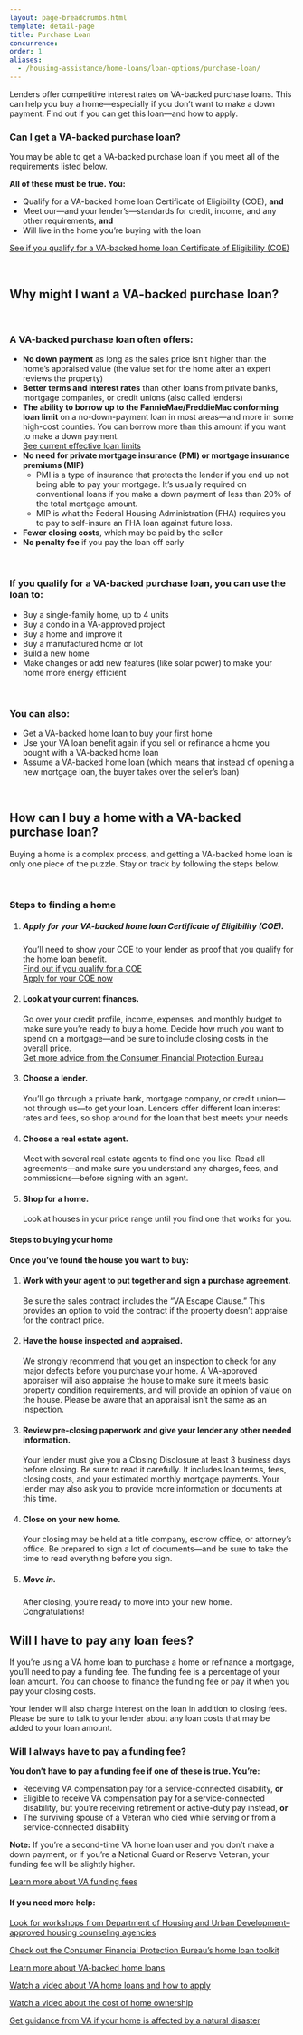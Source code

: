 ```yaml
---
layout: page-breadcrumbs.html
template: detail-page
title: Purchase Loan
concurrence: 
order: 1
aliases:
  - /housing-assistance/home-loans/loan-options/purchase-loan/
---
```


<div class="va-introtext">

Lenders offer competitive interest rates on VA-backed purchase loans. This can help you buy a home—especially if you don’t want to make a down payment. Find out if you can get this loan—and how to apply. 

</div>

<div class="feature">

### Can I get a VA-backed purchase loan?

You may be able to get a VA-backed purchase loan if you meet all of the requirements listed below.

**All of these must be true. You:**
-	Qualify for a VA-backed home loan Certificate of Eligibility (COE), **and**
-	Meet our—and your lender’s—standards for credit, income, and any other requirements, **and**
-	Will live in the home you’re buying with the loan

[See if you qualify for a VA-backed home loan Certificate of Eligibility (COE)](/housing-assistance/home-loans/eligibility/)
</div>

<br>

## Why might I want a VA-backed purchase loan?

<br>

### A VA-backed purchase loan often offers:

- **No down payment** as long as the sales price isn’t higher than the home’s appraised value (the value set for the home after an expert reviews the property)
- **Better terms and interest rates** than other loans from private banks, mortgage companies, or credit unions (also called lenders)
- **The ability to borrow up to the FannieMae/FreddieMac conforming loan limit** on a no-down-payment loan in most areas—and more in some high-cost counties. You can borrow more than this amount if you want to make a down payment. <br>
[See current effective loan limits](https://www.fhfa.gov/DataTools/Downloads/Pages/Conforming-Loan-Limits.aspx)
- **No need for private mortgage insurance (PMI) or mortgage insurance premiums (MIP)**
  - PMI is a type of insurance that protects the lender if you end up not being able to pay your mortgage. It’s usually required on conventional loans if you make a down payment of less than 20% of the total mortgage amount.
  - MIP is what the Federal Housing Administration (FHA) requires you to pay to self-insure an FHA loan against future loss.
- **Fewer closing costs**, which may be paid by the seller
- **No penalty fee** if you pay the loan off early

<br>

### If you qualify for a VA-backed purchase loan, you can use the loan to:

-	Buy a single-family home, up to 4 units
- Buy a condo in a VA-approved project
-	Buy a home and improve it
-	Buy a manufactured home or lot
-	Build a new home
-	Make changes or add new features (like solar power) to make your home more energy efficient

<br>

### You can also:

- Get a VA-backed home loan to buy your first home
- Use your VA loan benefit again if you sell or refinance a home you bought with a VA-backed home loan
- Assume a VA-backed home loan (which means that instead of opening a new mortgage loan, the buyer takes over the seller’s loan)

<br>

## How can I buy a home with a VA-backed purchase loan?

Buying a home is a complex process, and getting a VA-backed home loan is only one piece of the puzzle. Stay on track by following the steps below.

<br>

### Steps to finding a home

<ol class="process">
<li class="process-step list-one">

##### Apply for your VA-backed home loan Certificate of Eligibility (COE).

You’ll need to show your COE to your lender as proof that you qualify for the home loan benefit. 
<br>
[Find out if you qualify for a COE](/housing-assistance/home-loans/eligibility/) <br>
[Apply for your COE now](/housing-assistance/home-loans/how-to-apply/)

</li>

<li class="process-step list-two">

#### Look at your current finances.

Go over your credit profile, income, expenses, and monthly budget to make sure you’re ready to buy a home. Decide how much you want to spend on a mortgage—and be sure to include closing costs in the overall price. <br>
[Get more advice from the Consumer Financial Protection Bureau](http://www.consumerfinance.gov/owning-a-home/process/prepare/) 

</li>

<li class="process-step list-three">

#### Choose a lender.

You’ll go through a private bank, mortgage company, or credit union—not through us—to get your loan. Lenders offer different loan interest rates and fees, so shop around for the loan that best meets your needs. 

</li>

<li class="process-step list-four">

#### Choose a real estate agent.

Meet with several real estate agents to find one you like. Read all agreements—and make sure you understand any charges, fees, and commissions—before signing with an agent.

</li>

<li class="process-step list-five">

#### Shop for a home.

Look at houses in your price range until you find one that works for you.

</li>
</ol>

#### Steps to buying your home

**Once you’ve found the house you want to buy:**

<ol class="process">
<li class="process-step list-one">

#### Work with your agent to put together and sign a purchase agreement.

Be sure the sales contract includes the “VA Escape Clause.” This provides an option to void the contract if the property doesn’t appraise for the contract price. 

</li>

<li class="process-step list-two">

#### Have the house inspected and appraised.

We strongly recommend that you get an inspection to check for any major defects before you purchase your home. A VA-approved appraiser will also appraise the house to make sure it meets basic property condition requirements, and will provide an opinion of value on the house. Please be aware that an appraisal isn’t the same as an inspection. 

</li>

<li class="process-step list-three">

#### Review pre-closing paperwork and give your lender any other needed information.

Your lender must give you a Closing Disclosure at least 3 business days before closing. Be sure to read it carefully. It includes loan terms, fees, closing costs, and your estimated monthly mortgage payments. Your lender may also ask you to provide more information or documents at this time.

</li>

<li class="process-step list-four">

#### Close on your new home.

Your closing may be held at a title company, escrow office, or attorney’s office. Be prepared to sign a lot of documents—and be sure to take the time to read everything before you sign.

</li>

<li class="process-step list-five">

##### Move in.

After closing, you’re ready to move into your new home. Congratulations!  

</li>
</ol>

## Will I have to pay any loan fees?
If you’re using a VA home loan to purchase a home or refinance a mortgage, you’ll need to pay a funding fee. The funding fee is a percentage of your loan amount. You can choose to finance the funding fee or pay it when you pay your closing costs.

Your lender will also charge interest on the loan in addition to closing fees. Please be sure to talk to your lender about any loan costs that may be added to your loan amount.

### Will I always have to pay a funding fee?
**You don’t have to pay a funding fee if one of these is true. You’re:**

- Receiving VA compensation pay for a service-connected disability, **or**
- Eligible to receive VA compensation pay for a service-connected disability, but you’re receiving retirement or active-duty pay instead, **or**
- The surviving spouse of a Veteran who died while serving or from a service-connected disability <br>

**Note:** If you’re a second-time VA home loan user and you don’t make a down payment, or if you’re a National Guard or Reserve Veteran, your funding fee will be slightly higher. <br>

[Learn more about VA funding fees](housing-assistance/home-loans/va-loan-funding-fee/)



#### If you need more help:

[Look for workshops from Department of Housing and Urban Development–approved housing counseling agencies](http://www.hud.gov/offices/hsg/sfh/hcc/hcs.cfm?weblistaction=summary) <br>

[Check out the Consumer Financial Protection Bureau’s home loan toolkit](http://files.consumerfinance.gov/f/201503_cfpb_your-home-loan-toolkit-web.pdf) <br>

[Learn more about VA-backed home loans](https://www.benefits.va.gov/homeloans/) <br>

[Watch a video about VA home loans and how to apply](https://www.youtube.com/watch?v=h3gR_BmMP7A) <br>

[Watch a video about the cost of home ownership](https://www.youtube.com/watch?v=vYr5QVwL1Ow) <br>

[Get guidance from VA if your home is affected by a natural disaster](https://www.benefits.va.gov/homeloans/documents/docs/va_policy_regarding_natural_disasters.pdf)
